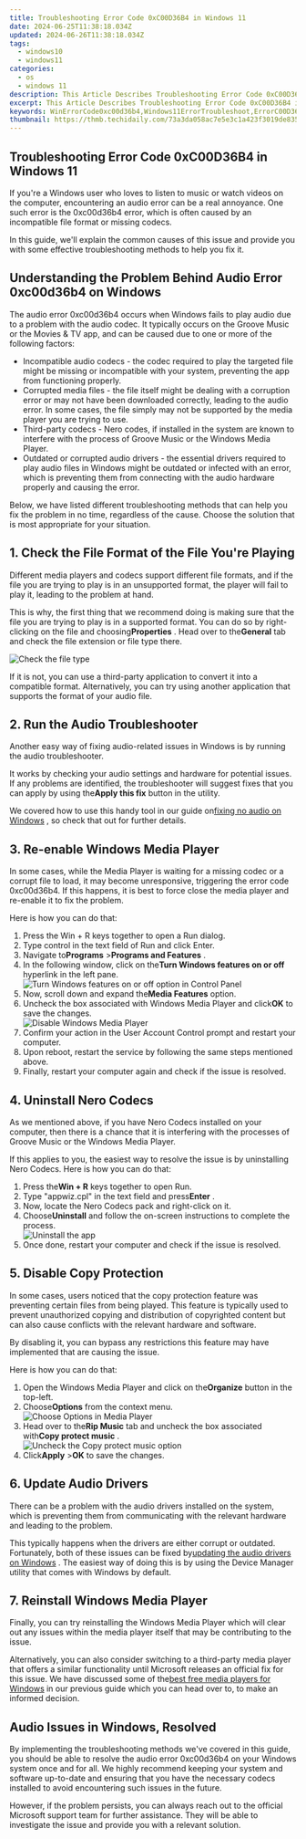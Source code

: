 ```yaml
---
title: Troubleshooting Error Code 0xC00D36B4 in Windows 11
date: 2024-06-25T11:38:18.034Z
updated: 2024-06-26T11:38:18.034Z
tags:
  - windows10
  - windows11
categories:
  - os
  - windows 11
description: This Article Describes Troubleshooting Error Code 0xC00D36B4 in Windows 11
excerpt: This Article Describes Troubleshooting Error Code 0xC00D36B4 in Windows 11
keywords: WinErrorCode0xc00d36b4,Windows11ErrorTroubleshoot,ErrorC00D36B4Solution,FixWindowsErrorXC00D36B4,0XC00D36B4WinIssueResolve,ResolveC00d36b4ErrorWin11,ErrorCode0xc00d36b4WindowsFix
thumbnail: https://thmb.techidaily.com/73a3da058ac7e5e3c1a423f3019de835e81b3d46160eaa65e56cf10a03717c28.jpg
---
```


## Troubleshooting Error Code 0xC00D36B4 in Windows 11

 If you're a Windows user who loves to listen to music or watch videos on the computer, encountering an audio error can be a real annoyance. One such error is the 0xc00d36b4 error, which is often caused by an incompatible file format or missing codecs.

 In this guide, we'll explain the common causes of this issue and provide you with some effective troubleshooting methods to help you fix it.

## Understanding the Problem Behind Audio Error 0xc00d36b4 on Windows

 The audio error 0xc00d36b4 occurs when Windows fails to play audio due to a problem with the audio codec. It typically occurs on the Groove Music or the Movies & TV app, and can be caused due to one or more of the following factors:

* Incompatible audio codecs - the codec required to play the targeted file might be missing or incompatible with your system, preventing the app from functioning properly.
* Corrupted media files - the file itself might be dealing with a corruption error or may not have been downloaded correctly, leading to the audio error. In some cases, the file simply may not be supported by the media player you are trying to use.
* Third-party codecs - Nero codes, if installed in the system are known to interfere with the process of Groove Music or the Windows Media Player.
* Outdated or corrupted audio drivers - the essential drivers required to play audio files in Windows might be outdated or infected with an error, which is preventing them from connecting with the audio hardware properly and causing the error.

 Below, we have listed different troubleshooting methods that can help you fix the problem in no time, regardless of the cause. Choose the solution that is most appropriate for your situation.

## 1\. Check the File Format of the File You're Playing

 Different media players and codecs support different file formats, and if the file you are trying to play is in an unsupported format, the player will fail to play it, leading to the problem at hand.

 This is why, the first thing that we recommend doing is making sure that the file you are trying to play is in a supported format. You can do so by right-clicking on the file and choosing**Properties** . Head over to the**General** tab and check the file extension or file type there.

![Check the file type](https://static1.makeuseofimages.com/wordpress/wp-content/uploads/2023/04/check-file-type.jpg)

 If it is not, you can use a third-party application to convert it into a compatible format. Alternatively, you can try using another application that supports the format of your audio file.

## 2\. Run the Audio Troubleshooter

 Another easy way of fixing audio-related issues in Windows is by running the audio troubleshooter.

 It works by checking your audio settings and hardware for potential issues. If any problems are identified, the troubleshooter will suggest fixes that you can apply by using the**Apply this fix** button in the utility.

 We covered how to use this handy tool in our guide on[fixing no audio on Windows](https://www.makeuseof.com/tag/no-sound-7-tips-fix-audio-issues-windows-10/) , so check that out for further details.

## 3\. Re-enable Windows Media Player

 In some cases, while the Media Player is waiting for a missing codec or a corrupt file to load, it may become unresponsive, triggering the error code 0xc00d36b4\. If this happens, it is best to force close the media player and re-enable it to fix the problem.

Here is how you can do that:

1. Press the Win + R keys together to open a Run dialog.
2. Type control in the text field of Run and click Enter.
3. Navigate to**Programs** \>**Programs and Features** .
4. In the following window, click on the**Turn Windows features on or off** hyperlink in the left pane.  
![Turn Windows features on or off option in Control Panel](https://static1.makeuseofimages.com/wordpress/wp-content/uploads/2022/12/turn-windows-features-on-or-off.jpg)
5. Now, scroll down and expand the**Media Features** option.
6. Uncheck the box associated with Windows Media Player and click**OK** to save the changes.  
![Disable Windows Media Player](https://static1.makeuseofimages.com/wordpress/wp-content/uploads/2023/04/disable-windows-media-player.jpg)
7. Confirm your action in the User Account Control prompt and restart your computer.
8. Upon reboot, restart the service by following the same steps mentioned above.
9. Finally, restart your computer again and check if the issue is resolved.

## 4\. Uninstall Nero Codecs

 As we mentioned above, if you have Nero Codecs installed on your computer, then there is a chance that it is interfering with the processes of Groove Music or the Windows Media Player.

 If this applies to you, the easiest way to resolve the issue is by uninstalling Nero Codecs. Here is how you can do that:

1. Press the**Win + R** keys together to open Run.
2. Type "appwiz.cpl" in the text field and press**Enter** .
3. Now, locate the Nero Codecs pack and right-click on it.
4. Choose**Uninstall** and follow the on-screen instructions to complete the process.  
![Uninstall the app](https://static1.makeuseofimages.com/wordpress/wp-content/uploads/2023/01/win11-uninstall-program.jpg)
5. Once done, restart your computer and check if the issue is resolved.

## 5\. Disable Copy Protection

 In some cases, users noticed that the copy protection feature was preventing certain files from being played. This feature is typically used to prevent unauthorized copying and distribution of copyrighted content but can also cause conflicts with the relevant hardware and software.

 By disabling it, you can bypass any restrictions this feature may have implemented that are causing the issue.

Here is how you can do that:

1. Open the Windows Media Player and click on the**Organize** button in the top-left.
2. Choose**Options** from the context menu.  
![Choose Options in Media Player](https://static1.makeuseofimages.com/wordpress/wp-content/uploads/2023/04/media-player-options.jpg)
3. Head over to the**Rip Music** tab and uncheck the box associated with**Copy protect music** .  
![Uncheck the Copy protect music option](https://static1.makeuseofimages.com/wordpress/wp-content/uploads/2023/04/copy-protect-music.jpg)
4. Click**Apply** \>**OK** to save the changes.

## 6\. Update Audio Drivers

 There can be a problem with the audio drivers installed on the system, which is preventing them from communicating with the relevant hardware and leading to the problem.

 This typically happens when the drivers are either corrupt or outdated. Fortunately, both of these issues can be fixed by[updating the audio drivers on Windows](https://www.makeuseof.com/update-audio-drivers-windows/) . The easiest way of doing this is by using the Device Manager utility that comes with Windows by default.

## 7\. Reinstall Windows Media Player

 Finally, you can try reinstalling the Windows Media Player which will clear out any issues within the media player itself that may be contributing to the issue.

 Alternatively, you can also consider switching to a third-party media player that offers a similar functionality until Microsoft releases an official fix for this issue. We have discussed some of the[best free media players for Windows](https://www.makeuseof.com/tag/top-5-free-media-players-for-windows/) in our previous guide which you can head over to, to make an informed decision.

## Audio Issues in Windows, Resolved

 By implementing the troubleshooting methods we've covered in this guide, you should be able to resolve the audio error 0xc00d36b4 on your Windows system once and for all. We highly recommend keeping your system and software up-to-date and ensuring that you have the necessary codecs installed to avoid encountering such issues in the future.

 However, if the problem persists, you can always reach out to the official Microsoft support team for further assistance. They will be able to investigate the issue and provide you with a relevant solution.


<ins class="adsbygoogle"
     style="display:block"
     data-ad-format="autorelaxed"
     data-ad-client="ca-pub-7571918770474297"
     data-ad-slot="1223367746"></ins>



<ins class="adsbygoogle"
     style="display:block"
     data-ad-client="ca-pub-7571918770474297"
     data-ad-slot="8358498916"
     data-ad-format="auto"
     data-full-width-responsive="true"></ins>


